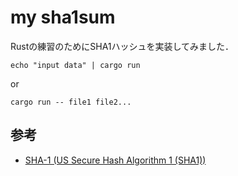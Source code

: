 # my sha1sum

Rustの練習のためにSHA1ハッシュを実装してみました．

```
echo "input data" | cargo run
```

or

```
cargo run -- file1 file2...
```

## 参考

- [SHA-1 (US Secure Hash Algorithm 1 (SHA1))](https://www.ipa.go.jp/security/rfc/RFC3174JA.html)
